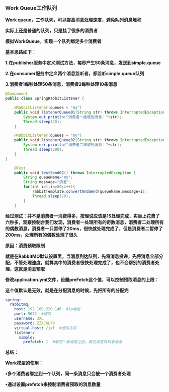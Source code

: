 ### Work Queue工作队列



**Work queue，工作队列，可以提高消息处理速度，避免队列消息堆积**

**实际上还是普通的队列，只是挂了很多的消费者**



**模拟WorkQueue，实现一个队列绑定多个消费者**



**基本思路如下：**

**1.在publisher服务中定义测试方法，每秒产生50条消息，发送到simple.queue**

**2.在consumer服务中定义两个消息监听者，都监听simple.queue队列**

**3.消费者1每秒处理50条消息，消费者2每秒处理10条消息**



```java
@Component
public class SpringRabbitListener {

    @RabbitListener(queues = "my")
    public void listenerQueue01(String str) throws InterruptedException {
        System.out.println("消费者一接收到消息："+str);
        Thread.sleep(20);
    }

    @RabbitListener(queues = "my")
    public void listenerQueue02(String str) throws InterruptedException {
        System.err.println("消费者二接收到消息："+str);
        Thread.sleep(200);
    }
}
```



```java
    @Test
    public void testSend02() throws InterruptedException {
        String queueName="my";
        String message="消息";
        for(int i=1;i<=50;i++){
            rabbitTemplate.convertAndSend(queueName,message+i);
            Thread.sleep(20);
        }
    }
```



**经过测试：并不是消费者一消费得多，按理说应该是1S处理完成，实际上花费了六秒多，观察控制台我们发现，消费者一处理所有的奇数消息，消费者二处理所有的偶数消息，消费者一只暂停了20ms，很快就处理完成了，但是消费者二暂停了200ms，处理所有的偶数处理了很久**





**原因：消费预取限制**

**就是在RabbitMQ默认设置里，当消息到达队列，先将消息投递，先将消息全部分配，不管处理速度，就算其中的消费者很快处理完成了，也不会帮别的消费者处理，这就是消息预取**



**修改application.yml文件，设置preFetch这个值，可以控制预取消息的上限：**

**这个值默认是无效，就是在分配消息的时候，先把所有的分配完**

```yml
spring:
  rabbitmq:
    host: 192.168.220.146  #ip地址
    port: 5672  #端口
    username: JXL
    password: ZZXJXL79
    virtual-host: /jxl  #虚拟主机
    listener:
      simple:
        prefetch: 1  #取完一条消息之后，再去消息队列拿消息
```



**总结：**

**Work模型的使用：**

**•多个消费者绑定到一个队列，同一条消息只会被一个消费者处理**

**•通过设置prefetch来控制消费者预取的消息数量**